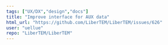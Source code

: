 ```yaml
---
tags: ["UX/DX","design","docs"]
title: "Improve interface for AUX data"
html_url: "https://github.com/LiberTEM/LiberTEM/issues/626"
user: "uellue"
repo: "LiberTEM/LiberTEM"
---
```



